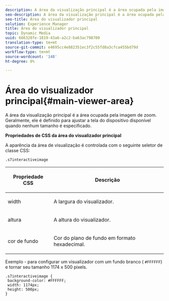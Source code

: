 ```yaml
---
description: A área da visualização principal é a área ocupada pela imagem de zoom. Geralmente, ele é definido para ajustar a tela do dispositivo disponível quando nenhum tamanho é especificado.
seo-description: A área da visualização principal é a área ocupada pela imagem de zoom. Geralmente, ele é definido para ajustar a tela do dispositivo disponível quando nenhum tamanho é especificado.
seo-title: Área do visualizador principal
solution: Experience Manager
title: Área do visualizador principal
topic: Dynamic Media
uuid: 666328fe-1819-43a6-a2c2-ba63ac798700
translation-type: tm+mt
source-git-commit: e4695cc4e882351ec3f2c55fd8a3cfca455bd79d
workflow-type: tm+mt
source-wordcount: '148'
ht-degree: 0%

---
```



# Área do visualizador principal{#main-viewer-area}

A área da visualização principal é a área ocupada pela imagem de zoom. Geralmente, ele é definido para ajustar a tela do dispositivo disponível quando nenhum tamanho é especificado.

<!--<a id="section_061E550C1C1D4DB2BD663A898895B38C"></a>-->

**Propriedades de CSS da área do visualizador principal**

A aparência da área de visualização é controlada com o seguinte seletor de classe CSS:

```
.s7interactiveimage
```

<table id="table_94EE3F5BBE4547C0B4943471CEE7EDE4"> 
 <thead> 
  <tr> 
   <th colname="col1" class="entry"> <p> Propriedade CSS </p> </th> 
   <th colname="col2" class="entry"> <p>Descrição </p> </th> 
  </tr> 
 </thead>
 <tbody> 
  <tr> 
   <td colname="col1"> <p> <span class="codeph"> width </span> </p> </td> 
   <td colname="col2"> <p>A largura do visualizador. </p> </td> 
  </tr> 
  <tr> 
   <td colname="col1"> <p> <span class="codeph"> altura  </span> </p> </td> 
   <td colname="col2"> <p>A altura do visualizador. </p> </td> 
  </tr> 
  <tr> 
   <td colname="col1"> <p> <span class="codeph"> cor de fundo  </span> </p> </td> 
   <td colname="col2"> <p> Cor do plano de fundo em formato hexadecimal. </p> </td> 
  </tr> 
 </tbody> 
</table>

Exemplo - para configurar um visualizador com um fundo branco ( `#FFFFFF`) e tornar seu tamanho 1174 x 500 pixels.

```
.s7interactiveimage { 
 background-color: #FFFFFF; 
 width: 1174px; 
 height: 500px;  
}
```

